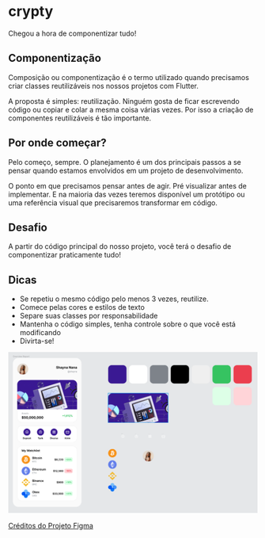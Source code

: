 # crypty

Chegou a hora de componentizar tudo!

## Componentização
Composição ou componentização é o termo utilizado quando precisamos criar classes reutilizáveis nos nossos projetos com Flutter.

A proposta é simples: reutilização. Ninguém gosta de ficar escrevendo código ou copiar e colar a mesma coisa várias vezes. Por isso a criação de componentes reutilizáveis é tão importante.

## Por onde começar?
Pelo começo, sempre. O planejamento é um dos principais passos a se pensar quando estamos envolvidos em um projeto de desenvolvimento.

O ponto em que precisamos pensar antes de agir. Pré visualizar antes de implementar. E na maioria das vezes teremos disponível um protótipo ou uma referência visual que precisaremos transformar em código.

## Desafio
A partir do código principal do nosso projeto, você terá o desafio de componentizar praticamente tudo!

## Dicas
- Se repetiu o mesmo código pelo menos 3 vezes, reutilize.
- Comece pelas cores e estilos de texto
- Separe suas classes por responsabilidade
- Mantenha o código simples, tenha controle sobre o que você está modificando
- Divirta-se!

![image](screenshots/screenshot_2022_10_21_14_36_10.png)

[Créditos do Projeto Figma](https://www.figma.com/community/file/1156756149832804269)

